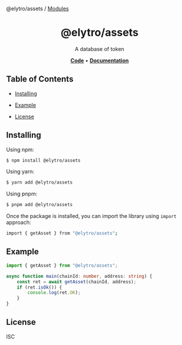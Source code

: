 @elytro/assets / [Modules](modules.md)

<h1 align="center">
   <b>
        @elytro/assets
    </b>
</h1>

<p align="center">
A database of token
</p>

<p align="center">
    <a href="https://github.com/SoulWallet/elytro-wallet-lib/tree/develop/packages/assets"><b>Code</b></a> •
    <a href="https://github.com/SoulWallet/elytro-wallet-lib/blob/develop/packages/assets/docs/modules.md"><b>Documentation</b></a>
</p>

## Table of Contents

  - [Installing](#installing)
    
  - [Example](#example)

  - [License](#license)

## Installing

Using npm:

```bash
$ npm install @elytro/assets
```

Using yarn:

```bash
$ yarn add @elytro/assets
```

Using pnpm:

```bash
$ pnpm add @elytro/assets
```

Once the package is installed, you can import the library using `import` approach:

```bash
import { getAsset } from "@elytro/assets";
```

## Example

```typescript
import { getAsset } from "@elytro/assets";

async function main(chainId: number, address: string) {
    const ret = await getAsset(chainId, address);
    if (ret.isOk()) {
        console.log(ret.OK);
    }
}
```

## License

ISC

